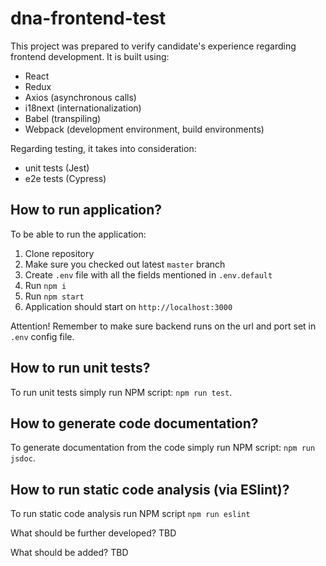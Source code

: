 # dna-frontend-test
This project was prepared to verify candidate's experience regarding frontend development.
It is built using: 
* React
* Redux
* Axios (asynchronous calls)
* i18next (internationalization)
* Babel (transpiling)
* Webpack (development environment, build environments)

Regarding testing, it takes into consideration:
* unit tests (Jest)
* e2e tests (Cypress)

## How to run application?
To be able to run the application:
1. Clone repository
1. Make sure you checked out latest `master` branch
1. Create `.env` file with all the fields mentioned in `.env.default`
1. Run `npm i`
1. Run `npm start`
1. Application should start on `http://localhost:3000`

Attention! Remember to make sure backend runs on the url and port set in `.env` config file.

## How to run unit tests?
To run unit tests simply run NPM script: `npm run test`.

## How to generate code documentation? 
To generate documentation from the code simply run NPM script: `npm run jsdoc`.

## How to run static code analysis (via ESlint)?
To run static code analysis run NPM script `npm run eslint`

What should be further developed?
TBD

What should be added?
TBD